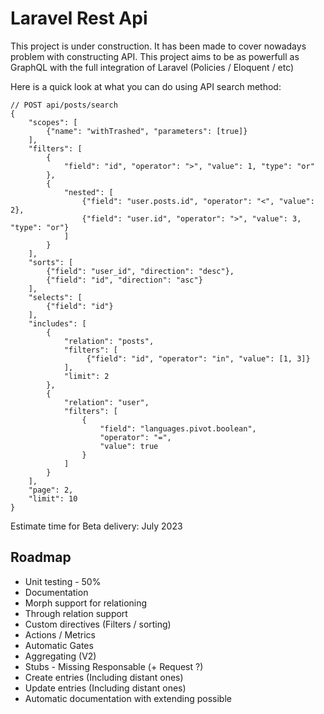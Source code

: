 
# Laravel Rest Api

This project is under construction. It has been made to cover nowadays problem with constructing API.
This project aims to be as powerfull as GraphQL with the full integration of Laravel (Policies / Eloquent / etc)

Here is a quick look at what you can do using API search method:
```
// POST api/posts/search
{
    "scopes": [
        {"name": "withTrashed", "parameters": [true]}
    ],
    "filters": [
        {
            "field": "id", "operator": ">", "value": 1, "type": "or"
        },
        {
            "nested": [
                {"field": "user.posts.id", "operator": "<", "value": 2},
                {"field": "user.id", "operator": ">", "value": 3, "type": "or"}
            ]
        }
    ],
    "sorts": [
        {"field": "user_id", "direction": "desc"},
        {"field": "id", "direction": "asc"}
    ],
    "selects": [
        {"field": "id"}
    ],
    "includes": [
        {
            "relation": "posts",
            "filters": [
                 {"field": "id", "operator": "in", "value": [1, 3]}
            ],
            "limit": 2
        },
        {
            "relation": "user",
            "filters": [
                {
                    "field": "languages.pivot.boolean",
                    "operator": "=",
                    "value": true
                }
            ]
        }
    ],
    "page": 2,
    "limit": 10
}
```

Estimate time for Beta delivery: July 2023

## Roadmap

- Unit testing - 50%
- Documentation
- Morph support for relationing
- Through relation support
- Custom directives (Filters / sorting)
- Actions / Metrics
- Automatic Gates
- Aggregating (V2)
- Stubs - Missing Responsable (+ Request ?)
- Create entries (Including distant ones)
- Update entries (Including distant ones)
- Automatic documentation with extending possible